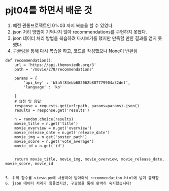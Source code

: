 # pjt04를 하면서 배운 것

1. 예전 관통프로젝트인 01~03 까지 복습을 할 수 있었다.
2. json 처리 방법이 기억나지 않아 recommendations를 구현하지 못했다.
3. json 데이터 처리 방법을 복습하려 다시보기를 했지만 만족할 만한 결과를 얻지 못했다.
4. 구글링을 통해 다시 복습을 하고, 코드를 작성했으나 None이 반환됨
```
def recommendation():
    url = 'https://api.themoviedb.org/3'
    path = '/movie/278/recommendations'

    params = {
        'api_key' : 'b5a5f84ebb682062b887779904a32def',
        'language' : 'ko'
    
    }
    # 요청 및 응답
    response = requests.get(url+path, params=params).json()
    results = response.get('results')

    n = random.choice(results)
    movie_title = n.get('title')
    movie_overview = n.get('overview')
    movie_release_date = n.get('release_date')
    movie_img = n.get('poster_path')
    movie_score = n.get('vote_average')
    movie_id = n.get('id')
    

    return movie_title, movie_img, movie_overview, movie_release_date, movie_score, movie_id


5. 위의 함수를 viesw.py에 사용하여 받아와서 recommendation.html에 넘겨 출력함
6. json 데이터 처리가 힘들었지만, 구글링을 통해 완벽히 숙지했습니다!

